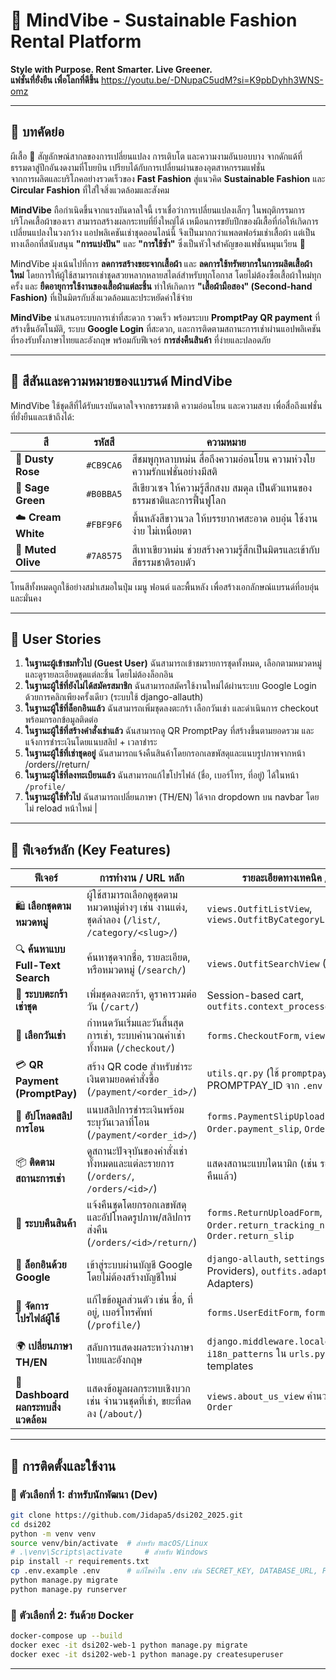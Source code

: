 
# 🦋 MindVibe - Sustainable Fashion Rental Platform

**Style with Purpose. Rent Smarter. Live Greener.**  
**แฟชั่นที่ยั่งยืน เพื่อโลกที่ดีขึ้น**
https://youtu.be/-DNupaC5udM?si=K9pbDyhh3WNS-omz

---

## 📖 บทคัดย่อ

ผีเสื้อ 🦋 สัญลักษณ์สากลของการเปลี่ยนแปลง การเติบโต และความงามอันบอบบาง จากดักแด้ที่ธรรมดาสู่ปีกอันงดงามที่โบยบิน เปรียบได้กับการเปลี่ยนผ่านของอุตสาหกรรมแฟชั่น  
จากการผลิตและบริโภคอย่างรวดเร็วของ **Fast Fashion** สู่แนวคิด **Sustainable Fashion** และ **Circular Fashion** ที่ใส่ใจสิ่งแวดล้อมและสังคม

**MindVibe** ถือกำเนิดขึ้นจากแรงบันดาลใจนี้ เราเชื่อว่าการเปลี่ยนแปลงเล็กๆ ในพฤติกรรมการบริโภคเสื้อผ้าของเรา สามารถสร้างผลกระทบที่ยิ่งใหญ่ได้ เหมือนการขยับปีกของผีเสื้อที่ก่อให้เกิดการเปลี่ยนแปลงในวงกว้าง แอปพลิเคชันเช่าชุดออนไลน์นี้ จึงเป็นมากกว่าแพลตฟอร์มเช่าเสื้อผ้า แต่เป็นทางเลือกที่สนับสนุน **"การแบ่งปัน"** และ **"การใช้ซ้ำ"** ซึ่งเป็นหัวใจสำคัญของแฟชั่นหมุนเวียน 🌱

MindVibe มุ่งเน้นไปที่การ **ลดการสร้างขยะจากเสื้อผ้า** และ **ลดการใช้ทรัพยากรในการผลิตเสื้อผ้าใหม่** โดยการให้ผู้ใช้สามารถเช่าชุดสวยหลากหลายสไตล์สำหรับทุกโอกาส โดยไม่ต้องซื้อเสื้อผ้าใหม่ทุกครั้ง และ **ยืดอายุการใช้งานของเสื้อผ้าแต่ละชิ้น** ทำให้เกิดการ **"เสื้อผ้ามือสอง" (Second-hand Fashion)** ที่เป็นมิตรกับสิ่งแวดล้อมและประหยัดค่าใช้จ่าย

**MindVibe** นำเสนอระบบการเช่าที่สะดวก รวดเร็ว พร้อมระบบ **PromptPay QR payment** ที่สร้างขึ้นอัตโนมัติ, ระบบ **Google Login** ที่สะดวก, และการติดตามสถานะการเช่าผ่านแอปพลิเคชันที่รองรับทั้งภาษาไทยและอังกฤษ พร้อมกับฟีเจอร์ **การส่งคืนสินค้า** ที่ง่ายและปลอดภัย

---

## 🎨 สีสันและความหมายของแบรนด์ MindVibe

MindVibe ใช้ชุดสีที่ได้รับแรงบันดาลใจจากธรรมชาติ ความอ่อนโยน และความสงบ เพื่อสื่อถึงแฟชั่นที่ยั่งยืนและเข้าถึงได้:

| สี             | รหัสสี     | ความหมาย                                                      |
|----------------|------------|----------------------------------------------------------------|
| 🌸 **Dusty Rose** | `#CB9CA6` | สีชมพูกุหลาบหม่น สื่อถึงความอ่อนโยน ความห่วงใย ความรักแฟชั่นอย่างมีสติ |
| 🌿 **Sage Green** | `#B0BBA5` | สีเขียวเซจ ให้ความรู้สึกสงบ สมดุล เป็นตัวแทนของธรรมชาติและการฟื้นฟูโลก |
| ☁️ **Cream White** | `#FBF9F6` | พื้นหลังสีขาวนวล ให้บรรยากาศสะอาด อบอุ่น ใช้งานง่าย ไม่เหนื่อยตา       |
| 🌾 **Muted Olive** | `#7A8575` | สีเทาเขียวหม่น ช่วยสร้างความรู้สึกเป็นมิตรและเข้ากับสีธรรมชาติรอบตัว   |

โทนสีทั้งหมดถูกใช้อย่างสม่ำเสมอในปุ่ม เมนู ฟอนต์ และพื้นหลัง เพื่อสร้างเอกลักษณ์แบรนด์ที่อบอุ่นและมั่นคง

---

## 👥 User Stories 

1. **ในฐานะผู้เข้าชมทั่วไป (Guest User)** ฉันสามารถเข้าชมรายการชุดทั้งหมด, เลือกตามหมวดหมู่ และดูรายละเอียดชุดแต่ละชิ้น โดยไม่ต้องล็อกอิน
2. **ในฐานะผู้ใช้ที่ยังไม่ได้สมัครสมาชิก** ฉันสามารถสมัครใช้งานใหม่ได้ผ่านระบบ Google Login ด้วยการคลิกเพียงครั้งเดียว (ระบบใช้ django-allauth)
3. **ในฐานะผู้ใช้ที่ล็อกอินแล้ว** ฉันสามารถเพิ่มชุดลงตะกร้า เลือกวันเช่า และดำเนินการ checkout พร้อมกรอกข้อมูลติดต่อ
4. **ในฐานะผู้ใช้ที่สร้างคำสั่งเช่าแล้ว** ฉันสามารถดู QR PromptPay ที่สร้างขึ้นตามยอดรวม และแจ้งการชำระเงินโดยแนบสลิป + เวลาชำระ
5. **ในฐานะผู้ใช้ที่เช่าชุดอยู่** ฉันสามารถแจ้งคืนสินค้าโดยกรอกเลขพัสดุและแนบรูปภาพจากหน้า /orders/<id>/return/
6. **ในฐานะผู้ใช้ที่ลงทะเบียนแล้ว** ฉันสามารถแก้ไขโปรไฟล์ (ชื่อ, เบอร์โทร, ที่อยู่) ได้ในหน้า `/profile/`
7. **ในฐานะผู้ใช้ทั่วไป** ฉันสามารถเปลี่ยนภาษา (TH/EN) ได้จาก dropdown บน navbar โดยไม่ reload หน้าใหม่                       |

---

## 🔑 ฟีเจอร์หลัก (Key Features)

| ฟีเจอร์                        | การทำงาน / URL หลัก                                                                | รายละเอียดทางเทคนิค / ไฟล์ที่เกี่ยวข้อง                                                                         |
|--------------------------------|------------------------------------------------------------------------------------|-----------------------------------------------------------------------------------------------------------------|
| 🛍️ **เลือกชุดตามหมวดหมู่** | ผู้ใช้สามารถเลือกดูชุดตามหมวดหมู่ต่างๆ เช่น งานแต่ง, ชุดลำลอง (`/list/`, `/category/<slug>/`) | `views.OutfitListView`, `views.OutfitByCategoryListView`                                                          |
| 🔍 **ค้นหาแบบ Full-Text Search**| ค้นหาชุดจากชื่อ, รายละเอียด, หรือหมวดหมู่ (`/search/`)                                  | `views.OutfitSearchView` (GET request)                                                                          |
| 🧺 **ระบบตะกร้าเช่าชุด** | เพิ่มชุดลงตะกร้า, ดูราคารวมต่อวัน (`/cart/`)                                               | Session-based cart, `outfits.context_processors.cart`                                                           |
| 📆 **เลือกวันเช่า** | กำหนดวันเริ่มและวันสิ้นสุดการเช่า, ระบบคำนวณค่าเช่าทั้งหมด (`/checkout/`)                     | `forms.CheckoutForm`, `views.checkout_view`                                                                     |
| 💳 **QR Payment (PromptPay)** | สร้าง QR code สำหรับชำระเงินตามยอดคำสั่งซื้อ (`/payment/<order_id>/`)                        | `utils.qr.py` (ใช้ `promptpay` library), ดึง PROMPTPAY_ID จาก `.env`                                           |
| 🧾 **อัปโหลดสลิปการโอน** | แนบสลิปการชำระเงินพร้อมระบุวันเวลาที่โอน (`/payment/<order_id>/`)                            | `forms.PaymentSlipUploadForm`, `Order.payment_slip`, `Order.payment_datetime`                                     |
| 📦 **ติดตามสถานะการเช่า** | ดูสถานะปัจจุบันของคำสั่งเช่าทั้งหมดและแต่ละรายการ (`/orders/`, `/orders/<id>/`)                 | แสดงสถานะแบบไดนามิก (เช่น รอชำระ, จัดส่งแล้ว, ได้รับคืนแล้ว)                                                        |
| 🔁 **ระบบคืนสินค้า** | แจ้งคืนชุดโดยกรอกเลขพัสดุและอัปโหลดรูปภาพ/สลิปการส่งคืน (`/orders/<id>/return/`)                 | `forms.ReturnUploadForm`, `Order.return_tracking_number`, `Order.return_slip`                                   |
| 🔐 **ล็อกอินด้วย Google** | เข้าสู่ระบบผ่านบัญชี Google โดยไม่ต้องสร้างบัญชีใหม่                                        | `django-allauth`, `settings.py` (Social Account Providers), `outfits.adapters.py` (Custom Adapters)             |
| 👤 **จัดการโปรไฟล์ผู้ใช้** | แก้ไขข้อมูลส่วนตัว เช่น ชื่อ, ที่อยู่, เบอร์โทรศัพท์ (`/profile/`)                             | `forms.UserEditForm`, `forms.UserProfileForm`                                                                   |
| 🌍 **เปลี่ยนภาษา TH/EN** | สลับการแสดงผลระหว่างภาษาไทยและอังกฤษ                                                  | `django.middleware.locale.LocaleMiddleware`, `i18n_patterns` ใน `urls.py`, `{% trans %}` tag ใน templates |
| 🌱 **Dashboard ผลกระทบสิ่งแวดล้อม** | แสดงข้อมูลผลกระทบเชิงบวก เช่น จำนวนชุดที่เช่า, ขยะที่ลดลง (`/about/`)                       | `views.about_us_view` คำนวณข้อมูลจาก Model `Order`                                                              |

---

## 🧱 การติดตั้งและใช้งาน

### 🚀 ตัวเลือกที่ 1: สำหรับนักพัฒนา (Dev)

```bash
git clone https://github.com/Jidapa5/dsi202_2025.git
cd dsi202
python -m venv venv
source venv/bin/activate  # สำหรับ macOS/Linux
# .\venv\Scripts\activate     # สำหรับ Windows
pip install -r requirements.txt
cp .env.example .env      # แก้ไขค่าใน .env เช่น SECRET_KEY, DATABASE_URL, PROMPTPAY_ID, Google OAuth, EMAIL_HOST_USER/PASSWORD
python manage.py migrate
python manage.py runserver
```

### 🐳 ตัวเลือกที่ 2: รันด้วย Docker

```bash
docker-compose up --build
docker exec -it dsi202-web-1 python manage.py migrate
docker exec -it dsi202-web-1 python manage.py createsuperuser
```

---

